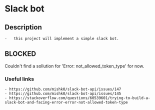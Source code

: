 # Slack bot

## Description
    -   this project will implement a simple slack bot.

## BLOCKED

Couldn't find a sollution for 'Error: not_allowed_token_type' for now.

### Useful links
    - https://github.com/mishk0/slack-bot-api/issues/147
    - https://github.com/mishk0/slack-bot-api/issues/145
    - https://stackoverflow.com/questions/60539601/trying-to-build-a-slack-bot-and-facing-error-error-not-allowed-token-type
